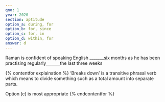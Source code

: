 ```yaml
---
qno: 1
year: 2020
section: aptitude
option_a: during, for
option_b: for, since
option_c: for, in
option_d: within, for
answer: d
---
```


Raman is confident of speaking English _______six months as he has been practising regularly_______the last three weeks

{% contentfor explaination %}
‘Breaks down’ is a transitive phrasal verb which means to divide something such as
a total amount into separate parts.

Option (c) is most appropriate
{% endcontentfor %}